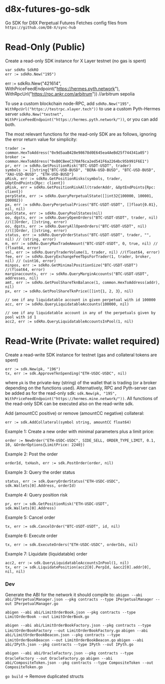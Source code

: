 # d8x-futures-go-sdk

Go SDK for D8X Perpetual Futures
Fetches config files from `https://github.com/D8-X/sync-hub`

# Read-Only (Public)

Create a read-only SDK instance for X Layer testnet (no gas is spent)
```
var sdkRo SdkRO
err := sdkRo.New("195")
```

err := sdkRo.New("421614",
		WithPriceFeedEndpoint("https://hermes.pyth.network"),
		WithRpcUrl("https://rpc.ankr.com/arbitrum")) //arbitrum sepolia

To use a custom blockchain node-RPC, add `sdkRo.New("195", WithRpcUrl("https://testrpc.xlayer.tech"))` 
to use a custom Pyth-Hermes server `sdkRo.New("testnet", WithPriceFeedEndpoint("https://hermes.pyth.network/"))`,
or you can add both.

The most relevant functions for the read-only SDK are as follows, ignoring the error return value for simplicity:
```
trader := common.HexToAddress("0x9d5aaB428e98678d0E645ea4AeBd25f744341a05")
broker := common.HexToAddress("0xB0CBeeC370Af6ca2ed541F6a2264bc95b991F6E1")
pr, err := sdkRo.GetPositionRisk("BTC-USDT-USDT", trader)
symbols := []string{"BTC-USD-BUSD", "BERA-USD-BUSD", "BTC-USD-BUSD", "XAU-USD-BUSD", "ETH-USD-BUSD"}
pRisk, err := sdkRo.GetPositionRisks(symbols, trader, &OptEndPoints{Rpc: client})
pRisk, err = sdkRo.GetPositionRiskAll(traderAddr, &OptEndPoints{Rpc: client})
perpState, err := sdkRo.QueryPerpetualState([]int32{100000, 100001, 200002})
px, err := sdkRo.QueryPerpetualPrices("BTC-USDT-USDT", []float{0.01}, nil, nil)
poolState, err := sdkRo.QueryPoolStates(nil)
oo, dgsts, err := sdkRo.QueryOpenOrders("BTC-USDT-USDT", trader, nil) //([]Order, []string, error)
oo, dgsts, err := sdkRo.QueryAllOpenOrders("BTC-USDT-USDT", nil) //([]Order, []string, error)
status, err := sdkRo.QueryOrderStatus("BTC-USDT-USDT", trader, "", nil) // (string, error)
m, err := sdkRo.QueryMaxTradeAmount("BTC-USDT-USDT", 0, true, nil) // (float64, error)
vol, err := sdkRo.QueryTraderVolume(1, trader, nil) //(float64, error)
fee, err := sdkRo.QueryExchangeFeeTbpsForTrader(1, trader, broker, nil) // (uint16, error)
minpos, err := sdkRo.GetMinimalPositionSize("BTC-USDT-USDT") //(float64, error)
marginaccounts, err := sdkRo.QueryMarginAccounts("BTC-USDT-USDT", addresses, nil)
amt, err := sdkRo.GetPoolShareTknBalance(1, common.HexToAddress(addr), nil)
px, err := sdkRo.GetPoolShareTknPrice([]int{1, 2, 3}, nil)

// see if any liquidatable account in given perpetual with id 100000
acc, err := sdkRo.QueryLiquidatableAccounts(100000, nil)

// see if any liquidatable account in any of the perpetuals given by pool with id 1
acc2, err := sdkRo.QueryLiquidatableAccountsInPool(1, nil)

```
# Read-Write (Private: wallet required)
Create a read-write SDK instance for testnet (gas and collateral tokens are spent)
```
err := sdk.New(pk, "196")
tx, err := sdk.ApproveTknSpending("ETH-USDC-USDC", nil)
```
where `pk` is the private-key (string) of the wallet that is trading (or a broker depending on the functions used). Alternatively,
RPC and Pyth-server can be added as for the read-only sdk: `sdk.New(pk, "195", WithPriceFeedEndpoint("https://hermes.mine.network/"))`. 
All functions of the read-only SDK can be executed also on the read-write sdk.

Add (amountCC positive) or remove (amountCC negative) collateral:
```
err := sdk.AddCollateral(symbol string, amountCC float64) 
```

Example 1: Create a new order with minimal parameters plus a limit price:
```
order := NewOrder("ETH-USDC-USDC", SIDE_SELL, ORDER_TYPE_LIMIT, 0.1, 10, &OrderOptions{LimitPrice: 2240})
```

Example 2: Post the order
```
orderId, txHash, err := sdk.PostOrder(order, nil)
```
Example 3: Query the order status
```
status, err := sdk.QueryOrderStatus("ETH-USDC-USDC", sdk.Wallets[0].Address, orderId)
```
Example 4: Query position risk
```
pr, err := sdk.GetPositionRisk("ETH-USDC-USDT", sdk.Wallets[0].Address)
```
Example 5: Cancel order

```
tx, err := sdk.CancelOrder("BTC-USDT-USDT", id, nil)
```
Example 6: Execute order

```
tx, err := sdk.ExecuteOrders("ETH-USDC-USDC", orderIds, nil)
```

Example 7: Liquidate (liquidatable) order

```
acc2, err := sdk.QueryLiquidatableAccountsInPool(1, nil)
tx, err := sdk.LiquidatePosition(acc2[0].PerpId, &acc2[0].addr[0], nil, nil)
```


### Dev
Generate the ABI for the network it should compile to:
`abigen --abi abi/IPerpetualManager.json --pkg contracts --type IPerpetualManager --out IPerpetualManager.go`

`abigen --abi abi/LimitOrderBook.json --pkg contracts --type LimitOrderBook --out LimitOrderBook.go`

`abigen --abi abi/LimitOrderBookFactory.json --pkg contracts --type LimitOrderBookFactory --out LimitOrderBookFactory.go`
`abigen --abi abi/LimitOrderBookBeacon.json --pkg contracts --type LimitOrderBookBeacon --out LimitOrderBookBeacon.go`
`abigen --abi abi/IPyth.json --pkg contracts --type IPyth --out IPyth.go`

`abigen --abi abi/OracleFactory.json --pkg contracts --type OracleFactory --out OracleFactory.go`
`abigen --abi abi/CompositeToken.json --pkg contracts --type CompositeToken --out CompositeToken.go`

`go build` -> Remove duplicated structs

